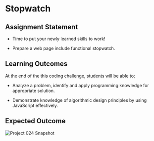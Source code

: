 
# Stopwatch

## Assignment Statement

- Time to put your newly learned skills to work!


- Prepare a web page include functional stopwatch.




## Learning Outcomes

At the end of the this coding challenge, students will be able to;

- Analyze a problem, identify and apply programming knowledge for appropriate solution.

- Demonstrate knowledge of algorithmic design principles by using JavaScript effectively.

## Expected Outcome

![Project 024 Snapshot](stopwatch.gif)





